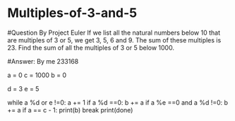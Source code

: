 # Multiples-of-3-and-5 
#Question By Project Euler
If we list all the natural numbers below 10 that are multiples of 3 or 5, we get 3, 5, 6 and 9. The sum of these multiples is 23.
Find the sum of all the multiples of 3 or 5 below 1000.

#Answer: By me 233168


a = 0
c = 1000
b = 0 

d = 3 
e = 5 

while a %d or e !=0:
    a += 1 
    if a %d ==0:
        b += a 
    if a %e ==0 and a %d !=0: 
        b += a 
    if a == c - 1:
        print(b) 
        break
print(done)
